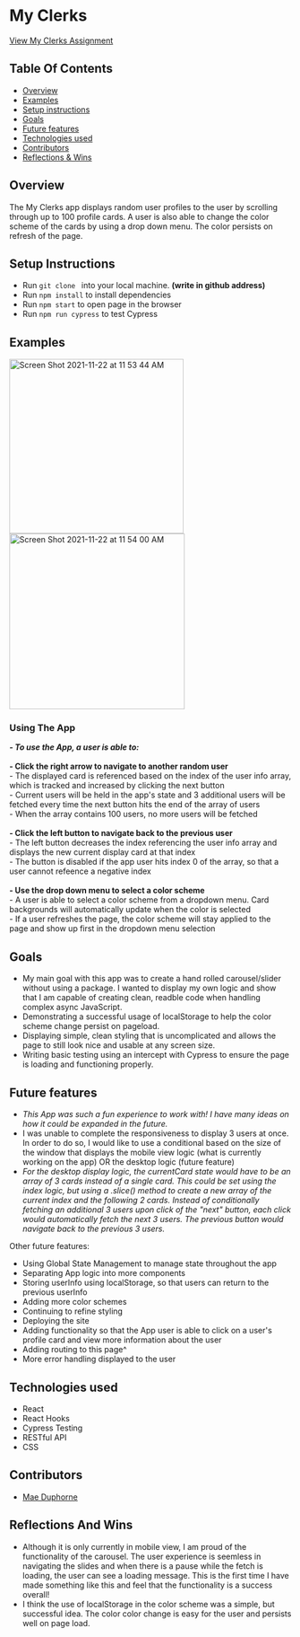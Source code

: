 # My Clerks

[View My Clerks Assignment](https://www.notion.so/Clerk-frontend-assignment-61192c152234454eadd5384d21e63df5)

## Table Of Contents
+ [Overview](#overview)
+ [Examples](#examples)
+ [Setup instructions](#setup-instructions)
+ [Goals](#goals)
+ [Future features](#future-features)
+ [Technologies used](#technologies-used)
+ [Contributors](#contributors)
+ [Reflections & Wins](#reflections-and-wins)

## Overview
The My Clerks app displays random user profiles to the user by scrolling through up to 100 profile cards. A user is also able to change the color scheme of the cards by using a drop down menu. The color persists on refresh of the page.

## Setup Instructions
  + Run `git clone ` into your local machine. **(write in github address)**
  + Run `npm install` to install dependencies 
  + Run `npm start` to open page in the browser
  + Run `npm run cypress` to test Cypress
  
## Examples
<img width="311" alt="Screen Shot 2021-11-22 at 11 53 44 AM" src="https://user-images.githubusercontent.com/63213406/142919125-05011e01-c768-4ccd-a596-0720e382437b.png">
<img width="313" alt="Screen Shot 2021-11-22 at 11 54 00 AM" src="https://user-images.githubusercontent.com/63213406/142919132-d2bbd99a-984b-4377-9b31-1a223a129016.png">


### Using The App
  _**- To use the App, a user is able to:**_
  <br><br>
  **- Click the right arrow to navigate to another random user**
  <br>
    - The displayed card is referenced based on the index of the user info array, which is tracked and increased by clicking the next button
  <br>
    - Current users will be held in the app's state and 3 additional users will be fetched every time the next button hits the end of the array of users
   <br>
    - When the array contains 100 users, no more users will be fetched
   <br><br>
  **- Click the left button to navigate back to the previous user**
   <br>
    - The left button decreases the index referencing the user info array and displays the new current display card at that index
   <br>
    - The button is disabled if the app user hits index 0 of the array, so that a user cannot refeence a negative index
  <br><br>
  **- Use the drop down menu to select a color scheme**
  <br>
    - A user is able to select a color scheme from a dropdown menu. Card backgrounds will automatically update when the color is selected
  <br>
    - If a user refreshes the page, the color scheme will stay applied to the page and show up first in the dropdown menu selection

## Goals
  - My main goal with this app was to create a hand rolled carousel/slider without using a package. I wanted to display my own logic and show that I am capable of creating clean, readble code when handling complex async JavaScript.
  - Demonstrating a successful usage of localStorage to help the color scheme change persist on pageload.
  - Displaying simple, clean styling that is uncomplicated and allows the page to still look nice and usable at any screen size.
  - Writing basic testing using an intercept with Cypress to ensure the page is loading and functioning properly.

## Future features
  - _This App was such a fun experience to work with! I have many ideas on how it could be expanded in the future._
  - I was unable to complete the responsiveness to display 3 users at once. In order to do so, I would like to use a conditional based on the size of the window that displays the mobile view logic (what is currently working on the app) OR the desktop logic (future feature)
  - _For the desktop display logic, the currentCard state would have to be an array of 3 cards instead of a single card. This could be set using the index logic, but using a .slice() method to create a new array of the current index and the following 2 cards. Instead of conditionally fetching an additional 3 users upon click of the "next" button, each click would automatically fetch the next 3 users. The previous button would navigate back to the previous 3 users._
   
   Other future features:
   - Using Global State Management to manage state throughout the app
   - Separating App logic into more components
   - Storing userInfo using localStorage, so that users can return to the previous userInfo
   - Adding more color schemes
   - Continuing to refine styling
   - Deploying the site
   - Adding functionality so that the App user is able to click on a user's profile card and view more information about the user
   - Adding routing to this page^
   - More error handling displayed to the user
    

## Technologies used
  - React
  - React Hooks
  - Cypress Testing
  - RESTful API
  - CSS
  
## Contributors
  + [Mae Duphorne](https://github.com/maeduphorne)
  
## Reflections And Wins
  - Although it is only currently in mobile view, I am proud of the functionality of the carousel. The user experience is seemless in navigating the slides and when there is a pause while the fetch is loading, the user can see a loading message. This is the first time I have made something like this and feel that the functionality is a success overall!
  - I think the use of localStorage in the color scheme was a simple, but successful idea. The color color change is easy for the user and persists well on page load.



